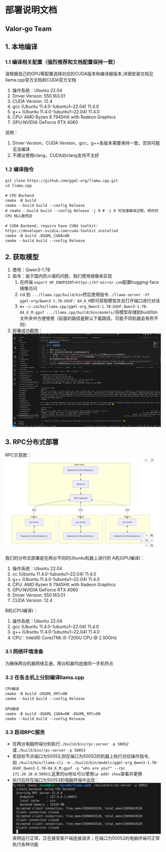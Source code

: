 # 部署说明文档

## Valor-go Team

## 1. 本地编译
### 1.1 编译相关配置（强烈推荐和文档配置保持一致）
请根据自己的GPU等配置选择对应的CUDA版本和编译器版本,详细安装文档见llama.cpp官方文档和CUDA官方文档

1. 操作系统：Ubuntu 22.04
2. Driver Version: 550.163.01
3. CUDA Version: 12.4
4. gcc (Ubuntu 11.4.0-1ubuntu1~22.04) 11.4.0
5. g++ (Ubuntu 11.4.0-1ubuntu1~22.04) 11.4.0
6. CPU: AMD Ryzen 9 7945HX with Radeon Graphics
7. GPU:NVIDIA GeForce RTX 4060

说明：

1. Driver Version，CUDA Version，gcc，g++各版本需要保持一致，否则可能无法编译
2. 不建议使用clang，CUDA对clang支持不太好

### 1.2 编译指令
```
git clone https://github.com/ggml-org/llama.cpp.git
cd llama.cpp

# CPU Backend
cmake -B build
cmake --build build --config Release
# cmake --build build --config Release -j 8 # -j 8 可加速编译过程，视你的 CPU 核心数而定

# CUDA Backend, require have CUDA toolkit: https://developer.nvidia.com/cuda-toolkit installed
cmake -B build -DGGML_CUDA=ON
cmake --build build --config Release
```
## 2. 获取模型

1. 使用：Qwen3-1.7B
2. 指令：由于国内防火墙的问题，我们使用镜像来实现
   1. 在终端 `export HF_ENDPOINT=https://hf-mirror.com`配置hugging-face镜像访问
   2. cd 到 `.../llama.cpp/build/bin`然后使用指令 `./llama-server -hf ggml-org/Qwen3-1.7B-GGUF: Q4_K_M`即可获取模型并且打开端口进行对话
   3. `mv ~/.cache/llama.cpp/ggml-org_Qwen3-1.7B-GGUF_Qwen3-1.7B-Q4_K_M.gguf .../llama.cpp/build/bin/models/`将模型存储到buid/bin文件夹中方便使用（前面的路径是默认下载路径，可能不同机器会有所不同）
3. 部署成功截图：![deploy success](image/deploy/deploy_success.png)

## 3. RPC分布式部署
RPC示意图：
![rpc_diagram](image/deploy/rpc_diagram.png)

我们的分布式部署是在两台不同的Ubuntu机器上进行的
A机(GPU编译)：
1. 操作系统：Ubuntu 22.04
2. cc (Ubuntu 11.4.0-1ubuntu1~22.04) 11.4.0
3. g++ (Ubuntu 11.4.0-1ubuntu1~22.04) 11.4.0
4. CPU: AMD Ryzen 9 7945HX with Radeon Graphics
5. GPU:NVIDIA GeForce RTX 4060
6. Driver Version: 550.163.01
7. CUDA Version: 12.4
   
B机(CPU编译)：
1. 操作系统：Ubuntu 22.04
2. gcc (Ubuntu 11.4.0-1ubuntu1~22.04) 11.4.0
3. g++ (Ubuntu 11.4.0-1ubuntu1~22.04) 11.4.0
4. CPU：Intel(R) Core(TM) i5-7200U CPU @ 2.50GHz

### 3.1 网络环境准备
为确保两台机器网络互通，两台机器均连接同一手机热点
### 3.2 在各主机上分别编译llama.cpp
```
CPU编译
cmake -B build -DGGML_RPC=ON 
cmake --build build --config Release

GPU编译
cmake -B build -DGGML_CUDA=ON -DGGML_RPC=ON 
cmake --build build --config Release
```
### 3.3 启动RPC服务
+ 在两台电脑终端分别执行`./build/bin/rpc-server -p 50052`或`./build/bin/rpc-server -p 50053`
+ 若目标节点端口为50053,则在端口为50052的机器上执行对应操作指令,如`./build/bin/llama-cli -m ./build/bin/models/ggml-org_Qwen3-1.7B-GGUF_Qwen3-1.7B-Q4_K_M.gguf -p "who are you?" --rpc 172.20.10.8:50053`,这里的ip地址可以使用`ip addr show`查看并更换
+ 执行后将在端口为50053的电脑终端中出现：![rpc success](./image/deploy/rpc_success.jpg)  表明运行正常，正在接受客户端连接请求；在端口为50052的电脑终端可正常执行各种功能

